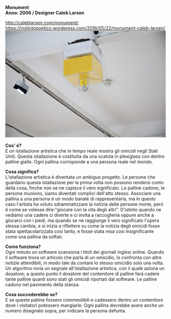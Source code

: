 **Monument**<br/>
**Anno: 2006 / Designer Caleb Larsen**

http://caleblarsen.com/monument/
https://instintopoetico.wordpress.com/2016/05/22/monument-caleb-larsen/
![](/close_reading/monument.jpg)




**Cos' é?**<br/>
É un istallazione artistica che in tempo reale mostra gli omicidi negli Stati Uniti. Questa istallazione é costituita da una scatola in plexiglass con dentro palline gialle. Ogni pallina corrisponde a una persona reale nel mondo.

**Cosa significa?**<br/>
L'istallazione artistica é diventata un ambiguo progetto. Le persone che guardano questa istallazione per la prima volta non possono rendersi conto della cosa, finche non se ne capisce il  vero significato. Le palline cadono, le persone muoiono, siamo diventati complici dell'atto stesso. Associare una pallina a una persona é un modo banale di rappresentarla, ma in questo caso l'artista ha voluto sdrammatizzare la notizia delle persone morte, peró é come se volesse dire:"giocare con la vita degli altri". D'istinto quando ne vediamo una cadere ci diverte e ci invita a raccoglierla oppure anche a giocarci con i piedi, ma quando se ne raggiunge il vero significato l'opera stessa cambia, e si inizia a riflettere su come la notizia degli omicidi fosse stata spettacolarizzata cosi tanto, e fosse stata resa cosi insignificante come una pallina da softair.

**Come funziona?**<br/>
Ogni minuto un software scansiona i titoli dei giornali inglesi online. Quando il software trova un articolo che parla di un omicidio, lo confronta con altre notizie attendibili, in modo tale da contare lo stesso omicidio solo una volta. Un algoritmo invia un segnale all'istallazione artistica, con il quale aziona un dosatore; a questo punto il dosatore del contenitore di palline fará cadere tante palline quanti sono stati gli omicidi riportati dal software. Le palline cadono nel pavimento della stanza.

**Cosa succederebbe se?**<br/>
E se queste palline fossero commestibili e cadessero dentro un contenitore dove i visitatori potessero mangiarle. Ogni pallina dovrebbe avere anche un numero disegnato sopra, per indicare la persona defunta.
